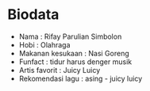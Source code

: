 # Biodata

- Nama : Rifay Parulian Simbolon
- Hobi : Olahraga
- Makanan kesukaan : Nasi Goreng
- Funfact : tidur harus denger musik
- Artis favorit : Juicy Luicy
- Rekomendasi lagu : asing - juicy luicy
